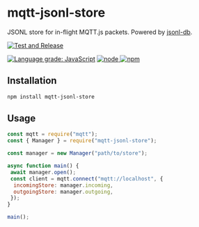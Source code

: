 # mqtt-jsonl-store

JSONL store for in-flight MQTT.js packets. Powered by [jsonl-db](https://github.com/robertsLando/mqtt-jsonl-store).

[![Test and Release](https://github.com/robertsLando/mqtt-jsonl-store/actions/workflows/test-and-release.yml/badge.svg)](https://github.com/robertsLando/mqtt-jsonl-store/actions/workflows/test-and-release.yml)

[![Language grade: JavaScript](https://img.shields.io/lgtm/grade/javascript/g/robertsLando/mqtt-jsonl-store.svg?logo=lgtm&logoWidth=18)](https://lgtm.com/projects/g/robertsLando/mqtt-jsonl-store/context:javascript)
[![node](https://img.shields.io/node/v/@robertsLando/mqtt-jsonl-store.svg) ![npm](https://img.shields.io/npm/v/@robertsLando/mqtt-jsonl-store.svg)](https://www.npmjs.com/package/@robertsLando/mqtt-jsonl-store)

## Installation

```bash
npm install mqtt-jsonl-store
```

## Usage

```js
const mqtt = require("mqtt");
const { Manager } = require("mqtt-jsonl-store");

const manager = new Manager("path/to/store");

async function main() {
 await manager.open();
 const client = mqtt.connect("mqtt://localhost", {
  incomingStore: manager.incoming,
  outgoingStore: manager.outgoing,
 });
}

main();
```
